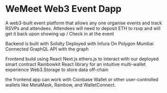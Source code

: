 # WeMeet Web3 Event Dapp

A web3-built event platform that allows any one organise events and track RSVPs and attendees. Attendees will need to deposit ETH to rsvp and will get it back upon showing up / Check in at the event

Backend is built with
Solidty
Deployed with Infura
On Polygon Mumbai
Connected GraphQL API with the graph


Frontend build using
React
Next.js 
ethers.js to interact with our deployed smart contract
Rainbowkit React library for an intuitive multi-wallet experience
Web3.Storage to store data off-chain

 the frontend app can work with Coinbase Wallet or other user-controlled wallets like MetaMask, Rainbow, and WalletConnect.

